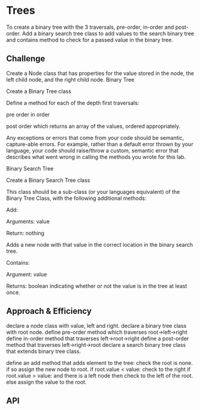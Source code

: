 # Trees
<!-- Short summary or background information -->
To create a binary tree with the 3 traversals, pre-order, in-order and post-order. Add a binary search tree class to add values to the search binary tree and contains method to check for a passed value in the binary tree.

## Challenge
<!-- Description of the challenge -->
Create a Node class that has properties for the value stored in the node, the left child node, and the right child node.
Binary Tree

Create a Binary Tree class

Define a method for each of the depth first traversals:

pre order
in order

post order which returns an array of the values, ordered appropriately.

Any exceptions or errors that come from your code should be semantic, capture-able errors. For example, rather than a default error thrown by your language, your code should raise/throw a custom, semantic error that describes what went wrong in calling the methods you wrote for this lab.

Binary Search Tree

Create a Binary Search Tree class

This class should be a sub-class (or your languages equivalent) of the Binary Tree Class, with the following additional methods:

Add:

Arguments: value

Return: nothing

Adds a new node with that value in the correct location in the binary search tree.

Contains:

Argument: value

Returns: boolean indicating whether or not the value is in the tree at least once.
## Approach & Efficiency
<!-- What approach did you take? Why? What is the Big O space/time for this approach? -->

declare a node class with value, left and right.
declare a binary tree class with root node.
define pre-order method which traverses root->left->right
define in-order method that traverses left->root->right
define a post-order method that traverses left->right->root
declare a search binary tree class that extends binary tree class.

define an add method that adds element to the tree:
check the root is none. if so assign the new node to root.
if root.value < value:
check to the right
if root.value > value:
and there is a left node
then check to the left of the root.
else assign the value to the root.

## API
<!-- Description of each method publicly available in each of your trees -->




